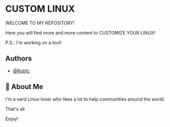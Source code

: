 
# CUSTOM LINUX

WELCOME TO MY REPOSITORY!

Here you will find more and more content to CUSTOMIZE YOUR LINUX!

P.S.: I'm working on a tool!



## Authors

- [@Rob1c](https://www.github.com/Rob1c)


## 🚀 About Me
I'm a nerd Linux-lover who likes a lot to help communities around the world.

That's all.

Enjoy!
